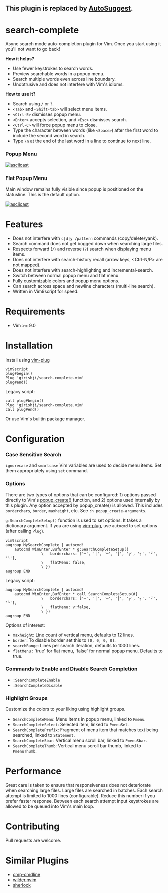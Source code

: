 ## This plugin is replaced by [AutoSuggest](https://github.com/girishji/autosuggest.vim).

# search-complete

Async search mode auto-completion plugin for Vim. Once you start using it
you'll not want to go back!

__How it helps?__

- Use fewer keystrokes to search words. 
- Preview searchable words in a popup menu. 
- Search multiple words even across line boundary.
- Unobtrusive and does not interfere with Vim's idioms.

__How to use it?__

- Search using `/` or `?`.
- `<Tab>` and `<Shift-tab>` will select menu items.
- `<Ctrl-E>` dismisses popup menu.
- `<Enter>` accepts selection, and `<Esc>` dismisses search.
- `<Ctrl-C>` will force popup menu to close.
- Type the character between words (like `<Space>`) after the first word to include the second word in search.
- Type `\n` at the end of the last word in a line to continue to next line.

### Popup Menu

[![asciicast](https://asciinema.org/a/dGNdbLbsTMSdaL8E4PonxQDKL.svg)](https://asciinema.org/a/dGNdbLbsTMSdaL8E4PonxQDKL)


### Flat Popup Menu

Main window remains fully visible since popup is positioned on the statusline.
This is the default option.

[![asciicast](https://asciinema.org/a/DrvlJnoumCA9jWuMH8WGBCVJz.svg)](https://asciinema.org/a/DrvlJnoumCA9jWuMH8WGBCVJz)

# Features

- Does not interfere with `c|d|y /pattern` commands (copy/delete/yank).
- Search command does not get bogged down when searching large files.
- Respects forward (`/`) and reverse (`?`) search when displaying menu items.
- Does not interfere with search-history recall (arrow keys, <Ctrl-N/P> are not mapped).
- Does not interfere with search-highlighting and incremental-search.
- Switch between normal popup menu and flat menu.
- Fully customizable colors and popup menu options.
- Can search across space and newline characters (multi-line search).
- Written in Vim9script for speed.

# Requirements

- Vim >= 9.0

# Installation

Install using [vim-plug](https://github.com/junegunn/vim-plug)

```
vim9script
plug#begin()
Plug 'girishji/search-complete.vim'
plug#end()
```

Legacy script:

```
call plug#begin()
Plug 'girishji/search-complete.vim'
call plug#end()
```

Or use Vim's builtin package manager.

# Configuration

### Case Sensitive Search

`ignorecase` and `smartcase` Vim variables are used to decide menu items. Set
them appropriately using `set` command.

### Options

There are two types of options that can be configured: 1) options passed directly to Vim's
[popup_create()](https://vimhelp.org/popup.txt.html#popup_create-arguments)
function, and 2) options used internally by this plugin. Any option accepted by
popup_create() is allowed. This includes `borderchars`, `border`, `maxheight`,
etc. See `:h popup_create-arguments`.

`g:SearchCompleteSetup()` function is used to set options. It takes a dictionary argument.
If you are using
[vim-plug](https://github.com/junegunn/vim-plug), use `autocmd` to set options
(after calling `Plug`).

```
vim9script
augroup MySearchComplete | autocmd!
    autocmd WinEnter,BufEnter * g:SearchCompleteSetup({
                \   borderchars: ['─', '│', '─', '│', '┌', '┐', '┘', '└'],
                \   flatMenu: false,
                \ })
augroup END
```

Legacy script:

```
augroup MySearchComplete | autocmd!
    autocmd WinEnter,BufEnter * call SearchCompleteSetup(#{
                \   borderchars: ['─', '│', '─', '│', '┌', '┐', '┘', '└'],
                \   flatMenu: v:false,
                \ })
augroup END
```

Options of interest:

- `maxheight`: Line count of vertical menu, defaults to 12 lines.
- `border`: To disable border set this to `[0, 0, 0, 0]`.
- `searchRange`: Lines per search iteration, defaults to 1000 lines.
- `flatMenu` : 'true' for flat menu, 'false' for normal popup menu. Defaults to true.

### Commands to Enable and Disable Search Completion

- `:SearchCompleteEnable`
- `:SearchCompleteDisable`


### Highlight Groups

Customize the colors to your liking using highlight groups.

- `SearchCompleteMenu`: Menu items in popup menu, linked to `Pmenu`.
- `SearchCompleteSelect`: Selected item, linked to `PmenuSel`.
- `SearchCompletePrefix`: Fragment of menu item that matches text being searched, linked to `Statement`.
- `SearchCompleteSbar`: Vertical menu scroll bar, linked to `PmenuSbar`.
- `SearchCompleteThumb`: Vertical menu scroll bar thumb, linked to `PmenuThumb`.


# Performance

Great care is taken to ensure that responsiveness does not deteriorate when
searching large files. Large files are searched in batches. Each search
attempt is limited to 1000 lines (configurable). Reduce this number if you prefer
faster response. Between each search attempt input keystrokes are allowed to be
queued into Vim's main loop.

# Contributing

Pull requests are welcome.

# Similar Plugins

- [cmp-cmdline](https://github.com/hrsh7th/cmp-cmdline)
- [wilder.nvim](https://github.com/gelguy/wilder.nvim)
- [sherlock](https://github.com/vim-scripts/sherlock.vim)
